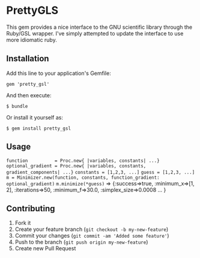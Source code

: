 # PrettyGLS

This gem provides a nice interface to the GNU scientific library through the Ruby/GSL wrapper. I've simply attempted to update the interface to use more idiomatic ruby.

## Installation

Add this line to your application's Gemfile:

    gem 'pretty_gsl'

And then execute:

    $ bundle

Or install it yourself as:

    $ gem install pretty_gsl

## Usage

`function          = Proc.new{ |variables, constants| ...}`
`optional_gradient = Proc.new{ |variables, constants, gradient_components| ...}`
`constants = [1,2,3, ...]`
`guess = [1,2,3, ...]`
`m = Minimizer.new(function, constants, function_gradient: optional_gradient)`
`m.minimize(*guess)`
=> {:success=>true, :minimum_x=>[1, 2], :iterations=>50, :minimum_f=>30.0, :simplex_size=>0.0008 ... }

## Contributing

1. Fork it
2. Create your feature branch (`git checkout -b my-new-feature`)
3. Commit your changes (`git commit -am 'Added some feature'`)
4. Push to the branch (`git push origin my-new-feature`)
5. Create new Pull Request
